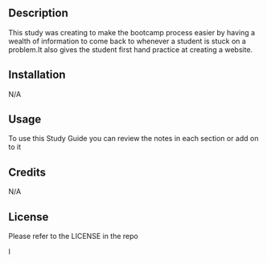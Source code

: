  <Study Guide Webpage>

## Description
This study was creating to make the bootcamp process easier by having a wealth of information to come back to whenever a student is stuck on a problem.It also gives the student first hand practice at creating a website.

## Installation
N/A
## Usage
To use this Study Guide you can review the notes in each section or add on to it
## Credits
N/A
## License
Please refer to the LICENSE in the repo



I


